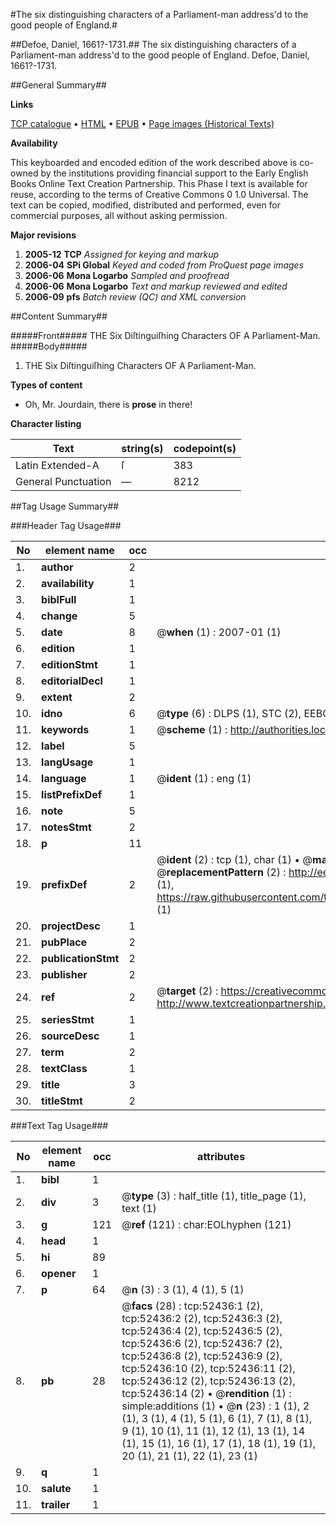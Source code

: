 #The six distinguishing characters of a Parliament-man address'd to the good people of England.#

##Defoe, Daniel, 1661?-1731.##
The six distinguishing characters of a Parliament-man address'd to the good people of England.
Defoe, Daniel, 1661?-1731.

##General Summary##

**Links**

[TCP catalogue](http://www.ota.ox.ac.uk/tcp/)  • 
[HTML](http://tei.it.ox.ac.uk/tcp/Texts-HTML/free/A37/A37439.html)  • 
[EPUB](http://tei.it.ox.ac.uk/tcp/Texts-EPUB/free/A37/A37439.epub) • 
[Page images (Historical Texts)](https://data.historicaltexts.jisc.ac.uk/view?pubId=eebo-12012228e&pageId=eebo-12012228e-52436-1)

**Availability**

This keyboarded and encoded edition of the
	       work described above is co-owned by the institutions
	       providing financial support to the Early English Books
	       Online Text Creation Partnership. This Phase I text is
	       available for reuse, according to the terms of Creative
	       Commons 0 1.0 Universal. The text can be copied,
	       modified, distributed and performed, even for
	       commercial purposes, all without asking permission.

**Major revisions**

1. __2005-12__ __TCP__ *Assigned for keying and markup*
1. __2006-04__ __SPi Global__ *Keyed and coded from ProQuest page images*
1. __2006-06__ __Mona Logarbo__ *Sampled and proofread*
1. __2006-06__ __Mona Logarbo__ *Text and markup reviewed and edited*
1. __2006-09__ __pfs__ *Batch review (QC) and XML conversion*

##Content Summary##

#####Front#####
THE Six Diſtinguiſhing Characters OF A Parliament-Man.
#####Body#####

1. THE Six Diſtinguiſhing Characters OF A Parliament-Man.

**Types of content**

  * Oh, Mr. Jourdain, there is **prose** in there!

**Character listing**


|Text|string(s)|codepoint(s)|
|---|---|---|
|Latin Extended-A|ſ|383|
|General Punctuation|—|8212|

##Tag Usage Summary##

###Header Tag Usage###

|No|element name|occ|attributes|
|---|---|---|---|
|1.|__author__|2||
|2.|__availability__|1||
|3.|__biblFull__|1||
|4.|__change__|5||
|5.|__date__|8| @__when__ (1) : 2007-01 (1)|
|6.|__edition__|1||
|7.|__editionStmt__|1||
|8.|__editorialDecl__|1||
|9.|__extent__|2||
|10.|__idno__|6| @__type__ (6) : DLPS (1), STC (2), EEBO-CITATION (1), OCLC (1), VID (1)|
|11.|__keywords__|1| @__scheme__ (1) : http://authorities.loc.gov/ (1)|
|12.|__label__|5||
|13.|__langUsage__|1||
|14.|__language__|1| @__ident__ (1) : eng (1)|
|15.|__listPrefixDef__|1||
|16.|__note__|5||
|17.|__notesStmt__|2||
|18.|__p__|11||
|19.|__prefixDef__|2| @__ident__ (2) : tcp (1), char (1)  •  @__matchPattern__ (2) : ([0-9\-]+):([0-9IVX]+) (1), (.+) (1)  •  @__replacementPattern__ (2) : http://eebo.chadwyck.com/downloadtiff?vid=$1&page=$2 (1), https://raw.githubusercontent.com/textcreationpartnership/Texts/master/tcpchars.xml#$1 (1)|
|20.|__projectDesc__|1||
|21.|__pubPlace__|2||
|22.|__publicationStmt__|2||
|23.|__publisher__|2||
|24.|__ref__|2| @__target__ (2) : https://creativecommons.org/publicdomain/zero/1.0/ (1), http://www.textcreationpartnership.org/docs/. (1)|
|25.|__seriesStmt__|1||
|26.|__sourceDesc__|1||
|27.|__term__|2||
|28.|__textClass__|1||
|29.|__title__|3||
|30.|__titleStmt__|2||


###Text Tag Usage###

|No|element name|occ|attributes|
|---|---|---|---|
|1.|__bibl__|1||
|2.|__div__|3| @__type__ (3) : half_title (1), title_page (1), text (1)|
|3.|__g__|121| @__ref__ (121) : char:EOLhyphen (121)|
|4.|__head__|1||
|5.|__hi__|89||
|6.|__opener__|1||
|7.|__p__|64| @__n__ (3) : 3 (1), 4 (1), 5 (1)|
|8.|__pb__|28| @__facs__ (28) : tcp:52436:1 (2), tcp:52436:2 (2), tcp:52436:3 (2), tcp:52436:4 (2), tcp:52436:5 (2), tcp:52436:6 (2), tcp:52436:7 (2), tcp:52436:8 (2), tcp:52436:9 (2), tcp:52436:10 (2), tcp:52436:11 (2), tcp:52436:12 (2), tcp:52436:13 (2), tcp:52436:14 (2)  •  @__rendition__ (1) : simple:additions (1)  •  @__n__ (23) : 1 (1), 2 (1), 3 (1), 4 (1), 5 (1), 6 (1), 7 (1), 8 (1), 9 (1), 10 (1), 11 (1), 12 (1), 13 (1), 14 (1), 15 (1), 16 (1), 17 (1), 18 (1), 19 (1), 20 (1), 21 (1), 22 (1), 23 (1)|
|9.|__q__|1||
|10.|__salute__|1||
|11.|__trailer__|1||
